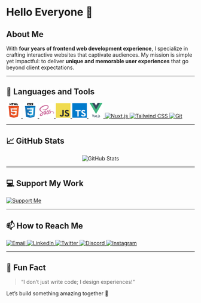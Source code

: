 # Hello Everyone 👋

## About Me

With **four years of frontend web development experience**, I specialize in crafting interactive websites that captivate audiences. My mission is simple yet impactful: to deliver **unique and memorable user experiences** that go beyond client expectations.

---

## 🔧 Languages and Tools

<p align="left"> 
  <a href="https://www.w3.org/html/" target="_blank" rel="noreferrer"> 
    <img src="https://raw.githubusercontent.com/devicons/devicon/master/icons/html5/html5-original-wordmark.svg" alt="HTML5" width="40" height="40"/> 
  </a> 
  <a href="https://www.w3schools.com/css/" target="_blank" rel="noreferrer"> 
    <img src="https://raw.githubusercontent.com/devicons/devicon/master/icons/css3/css3-original-wordmark.svg" alt="CSS3" width="40" height="40"/> 
  </a> 
  <a href="https://sass-lang.com" target="_blank" rel="noreferrer"> 
    <img src="https://raw.githubusercontent.com/devicons/devicon/master/icons/sass/sass-original.svg" alt="Sass" width="40" height="40"/> 
  </a> 
  <a href="https://developer.mozilla.org/en-US/docs/Web/JavaScript" target="_blank" rel="noreferrer"> 
    <img src="https://raw.githubusercontent.com/devicons/devicon/master/icons/javascript/javascript-original.svg" alt="JavaScript" width="40" height="40"/>   
  </a> 
  <a href="https://www.typescriptlang.org/" target="_blank" rel="noreferrer"> 
    <img src="https://raw.githubusercontent.com/devicons/devicon/master/icons/typescript/typescript-original.svg" alt="TypeScript" width="40" height="40"/>   
  </a> 
  <a href="https://vuejs.org/" target="_blank" rel="noreferrer"> 
    <img src="https://raw.githubusercontent.com/devicons/devicon/master/icons/vuejs/vuejs-original-wordmark.svg" alt="Vue.js" width="40" height="40"/> 
  </a>
  <a href="https://nuxt.com/docs" target="_blank" rel="noreferrer"> 
    <img src="https://www.vectorlogo.zone/logos/nuxtjs/nuxtjs-icon.svg" alt="Nuxt.js" width="40" height="40"/> 
  </a>
  <a href="https://tailwindcss.com/docs/" target="_blank" rel="noreferrer"> 
    <img src="https://www.vectorlogo.zone/logos/tailwindcss/tailwindcss-icon.svg" alt="Tailwind CSS" width="40" height="40"/> 
  </a>
  <a href="https://git-scm.com/" target="_blank" rel="noreferrer"> 
    <img src="https://www.vectorlogo.zone/logos/git-scm/git-scm-icon.svg" alt="Git" width="40" height="40"/> 
  </a> 
</p>

---

## 📈 GitHub Stats

<p align="center">
  <img src="https://github-readme-stats.vercel.app/api?username=elvinkyungu&show_icons=true&theme=radical" alt="GitHub Stats"/>
  <br>
</p>

---

## 💻 Support My Work

<p>
  <a href="https://www.buymeacoffee.com/elvinkyungu"> 
    <img src="https://cdn.buymeacoffee.com/buttons/v2/default-yellow.png" height="50" width="210" alt="Support Me" />
  </a>
</p>

---

## 📫 How to Reach Me

<p align="left">
  <a href="mailto:elvinkyungu.75@gmail.com"> 
    <img src="https://img.shields.io/badge/-GMAIL-D14836?style=for-the-badge&logo=gmail&logoColor=white" alt="Email" />
  </a>
  <a href="https://www.linkedin.com/in/elvin-kyungu/"> 
    <img src="https://img.shields.io/badge/-LINKEDIN-0072B1?style=for-the-badge&logo=linkedin&logoColor=white" alt="LinkedIn" />
  </a>
  <a href="https://twitter.com/home?lang=fr"> 
    <img src="https://img.shields.io/badge/-TWITTER-1DA1F2?style=for-the-badge&logo=twitter&logoColor=white" alt="Twitter" />
  </a>
  <a href="https://discord.com/channels/@me"> 
    <img src="https://img.shields.io/badge/-DISCORD-5865F2?style=for-the-badge&logo=discord&logoColor=white" alt="Discord" />
  </a>
  <a href="https://www.instagram.com/elvin.kyungu/"> 
    <img src="https://img.shields.io/badge/-INSTAGRAM-E1306C?style=for-the-badge&logo=instagram&logoColor=white" alt="Instagram" />
  </a>
</p>

---

## 📝 Fun Fact
> “I don’t just write code; I design experiences!”

Let’s build something amazing together 🚀
